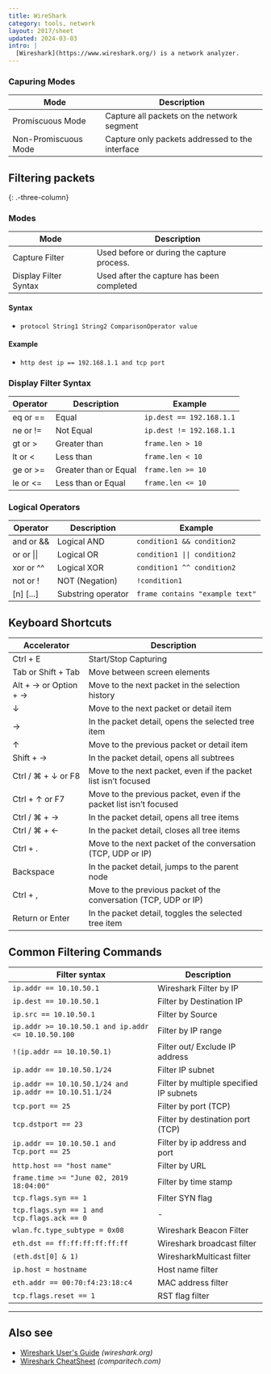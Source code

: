 ```yaml
---
title: WireShark
category: tools, network
layout: 2017/sheet
updated: 2024-03-03
intro: |
  [Wireshark](https://www.wireshark.org/) is a network analyzer.   
---
```


### Capuring Modes
| Mode | Description |
|------|-------------|
| Promiscuous Mode | Capture all packets on the network segment |
| Non-Promiscuous Mode | Capture only packets addressed to the interface |

Filtering packets
---------
{: .-three-column}

### Modes
| Mode | Description |
|------|-------------|
| Capture Filter | Used before or during the capture process. |
| Display Filter Syntax | Used after the capture has been completed |

#### Syntax
- `protocol String1 String2 ComparisonOperator value`

#### Example
- `http dest ip == 192.168.1.1 and tcp port`

### Display Filter Syntax
| Operator | Description             | Example                 |
|----------|-------------------------|-------------------------|
| eq or == | Equal                   | `ip.dest == 192.168.1.1`|
| ne or != | Not Equal               | `ip.dest != 192.168.1.1`|
| gt or >  | Greater than            | `frame.len > 10`        |
| lt or <  | Less than               | `frame.len < 10`        |
| ge or >= | Greater than or Equal   | `frame.len >= 10`       |
| le or <= | Less than or Equal      | `frame.len <= 10`       |

### Logical Operators
| Operator | Description                   | Example                          |
|----------|-------------------------------|----------------------------------|
| and or &&| Logical AND                   | `condition1 && condition2`       |
| or or \|\|| Logical OR                   | `condition1 \|\| condition2`     |
| xor or ^^| Logical XOR                   | `condition1 ^^ condition2`       |
| not or ! | NOT (Negation)                | `!condition1`                    |
| [n] [...]| Substring operator            | `frame contains "example text"`  |

## Keyboard Shortcuts

| Accelerator | Description                                    |
|-------------|------------------------------------------------|
| Ctrl + E      | Start/Stop Capturing                           |
| Tab or Shift + Tab | Move between screen elements              |
| Alt + → or Option + → | Move to the next packet in the selection history |
| ↓ | Move to the next packet or detail item                     |
| → | In the packet detail, opens the selected tree item         |
| ↑ | Move to the previous packet or detail item                 |
| Shift + → | In the packet detail, opens all subtrees            |
| Ctrl / ⌘ + ↓ or F8 | Move to the next packet, even if the packet list isn’t focused |
| Ctrl + ↑ or F7 | Move to the previous packet, even if the packet list isn’t focused |
| Ctrl / ⌘ + → | In the packet detail, opens all tree items           |
| Ctrl / ⌘ + ← | In the packet detail, closes all tree items          |
| Ctrl + . | Move to the next packet of the conversation (TCP, UDP or IP) |
| Backspace | In the packet detail, jumps to the parent node    |
| Ctrl + , | Move to the previous packet of the conversation (TCP, UDP or IP) |
| Return or Enter | In the packet detail, toggles the selected tree item |

## Common Filtering Commands

| Filter syntax               | Description                      |
|-----------------------------|----------------------------------|
| `ip.addr == 10.10.50.1`     | Wireshark Filter by IP           |
| `ip.dest == 10.10.50.1`     | Filter by Destination IP         |
| `ip.src == 10.10.50.1`      | Filter by Source                 |
| `ip.addr >= 10.10.50.1 and ip.addr <= 10.10.50.100` | Filter by IP range |
| `!(ip.addr == 10.10.50.1)` | Filter out/ Exclude IP address |
| `ip.addr == 10.10.50.1/24` | Filter IP subnet |
| `ip.addr == 10.10.50.1/24 and ip.addr == 10.10.51.1/24` | Filter by multiple specified IP subnets |
| `tcp.port == 25` | Filter by port (TCP) |
| `tcp.dstport == 23` | Filter by destination port (TCP) |
| `ip.addr == 10.10.50.1 and Tcp.port == 25` | Filter by ip address and port |
| `http.host == "host name"` | Filter by URL |
| `frame.time >= "June 02, 2019 18:04:00"` | Filter by time stamp |
| `tcp.flags.syn == 1` | Filter SYN flag |
| `tcp.flags.syn == 1 and tcp.flags.ack == 0` | - |
| `wlan.fc.type_subtype = 0x08` | Wireshark Beacon Filter |
| `eth.dst == ff:ff:ff:ff:ff:ff` | Wireshark broadcast filter |
| `(eth.dst[0] & 1)` | WiresharkMulticast filter |
| `ip.host = hostname` | Host name filter |
| `eth.addr == 00:70:f4:23:18:c4` | MAC address filter |
| `tcp.flags.reset == 1` | RST flag filter |

---

Also see
--------

- [Wireshark User's Guide](https://www.wireshark.org/docs/wsug_html_chunked/) _(wireshark.org)_
- [Wireshark CheatSheet](https://www.comparitech.com/net-admin/wireshark-cheat-sheet/) _(comparitech.com)_